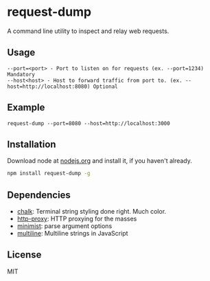 # request-dump

A command line utility to inspect and relay web requests.


## Usage
    --port=<port> - Port to listen on for requests (ex. --port=1234) Mandatory
    --host<host> - Host to forward traffic from port to. (ex. --host=http://localhost:8080) Optional

## Example
    request-dump --port=8080 --host=http://localhost:3000

## Installation

Download node at [nodejs.org](http://nodejs.org) and install it, if you haven't already.

```sh
npm install request-dump -g
```

## Dependencies

- [chalk](https://github.com/chalk/chalk): Terminal string styling done right. Much color.
- [http-proxy](https://github.com/nodejitsu/node-http-proxy): HTTP proxying for the masses
- [minimist](https://github.com/substack/minimist): parse argument options
- [multiline](https://github.com/sindresorhus/multiline): Multiline strings in JavaScript

## License

MIT
